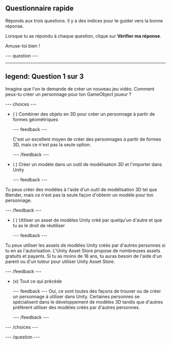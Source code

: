 ## Questionnaire rapide

Réponds aux trois questions. Il y a des indices pour te guider vers la bonne réponse.

Lorsque tu as répondu à chaque question, clique sur **Vérifier ma réponse**.

Amuse-toi bien !

--- question ---

---
legend: Question 1 sur 3
---

Imagine que l'on te demande de créer un nouveau jeu vidéo. Comment peux-tu créer un personnage pour ton GameObject joueur ?

--- choices ---

- ( ) Combiner des objets en 3D pour créer un personnage à partir de formes géométriques

  --- feedback ---

  C'est un excellent moyen de créer des personnages à partir de formes 3D, mais ce n'est pas la seule option.

  --- /feedback ---

- ( ) Créer un modèle dans un outil de modélisation 3D et l'importer dans Unity

  --- feedback ---

Tu peux créer des modèles à l'aide d'un outil de modélisation 3D tel que Blender, mais ce n'est pas la seule façon d'obtenir un modèle pour ton personnage.

  --- /feedback ---

- ( ) Utiliser un asset de modèles Unity créé par quelqu'un d'autre et que tu as le droit de réutiliser

  --- feedback ---

Tu peux utiliser les assets de modèles Unity créés par d'autres personnes si tu en as l'autorisation. L'Unity Asset Store propose de nombreuses assets gratuits et payants. Si tu as moins de 18 ans, tu auras besoin de l'aide d'un parent ou d'un tuteur pour utiliser Unity Asset Store.

  --- /feedback ---

- (x) Tout ce qui précède

  --- feedback --- Oui, ce sont toutes des façons de trouver ou de créer un personnage à utiliser dans Unity. Certaines personnes se spécialisent dans le développement de modèles 3D tandis que d'autres préfèrent utiliser des modèles créés par d'autres personnes.

  --- /feedback ---

--- /choices ---

--- /question ---
